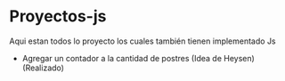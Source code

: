 # Proyectos-js
Aqui estan todos lo proyecto los cuales también tienen implementado Js
- Agregar un contador a la cantidad de postres (Idea de Heysen) (Realizado)
